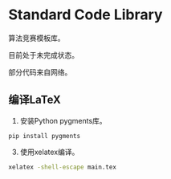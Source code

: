 # Standard Code Library

算法竞赛模板库。

目前处于未完成状态。

部分代码来自网络。

## 编译LaTeX

1. 安装Python pygments库。
```bsah
pip install pygments
```

3. 使用xelatex编译。
```bash
xelatex -shell-escape main.tex
```